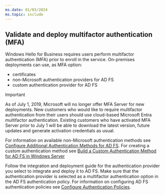 ```yaml
---
ms.date: 01/03/2024
ms.topic: include
---
```


## Validate and deploy multifactor authentication (MFA)

Windows Hello for Business requires users perform multifactor authentication (MFA) prior to enroll in the service. On-premises deployments can use, as MFA option:

- certificates
- non-Microsoft authentication providers for AD FS
- custom authentication provider for AD FS

> [!IMPORTANT]
> As of July 1, 2019, Microsoft will no longer offer MFA Server for new deployments. New customers who would like to require multifactor authentication from their users should use cloud-based Microsoft Entra multifactor authentication. Existing customers who have activated MFA Server prior to July 1 will be able to download the latest version, future updates and generate activation credentials as usual.

For information on available non-Microsoft authentication methods see [Configure Additional Authentication Methods for AD FS](/windows-server/identity/ad-fs/operations/configure-additional-authentication-methods-for-ad-fs). For creating a custom authentication method see [Build a Custom Authentication Method for AD FS in Windows Server](/windows-server/identity/ad-fs/development/ad-fs-build-custom-auth-method)

Follow the integration and deployment guide for the authentication provider you select to integrate and deploy it to AD FS. Make sure that the authentication provider is selected as a multifactor authentication option in the AD FS authentication policy. For information on configuring AD FS authentication policies see [Configure Authentication Policies](/windows-server/identity/ad-fs/operations/configure-authentication-policies).
